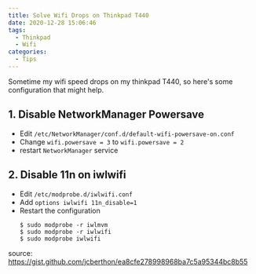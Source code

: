 ```yaml
---
title: Solve Wifi Drops on Thinkpad T440
date: 2020-12-28 15:06:46
tags: 
  - Thinkpad
  - Wifi
categories:
  - Tips
---
```


Sometime my wifi speed drops on my thinkpad T440, so here's some configuration that might help.

## 1. Disable NetworkManager Powersave

* Edit `/etc/NetworkManager/conf.d/default-wifi-powersave-on.conf`
* Change `wifi.powersave = 3` to `wifi.powersave = 2`
* restart `NetworkManager` service

## 2. Disable 11n on iwlwifi

* Edit `/etc/modprobe.d/iwlwifi.conf`
* Add `options iwlwifi 11n_disable=1`
* Restart the configuration 
  ```
  $ sudo modprobe -r iwlmvm
  $ sudo modprobe -r iwlwifi
  $ sudo modprobe iwlwifi
  ```

source: https://gist.github.com/jcberthon/ea8cfe278998968ba7c5a95344bc8b55
